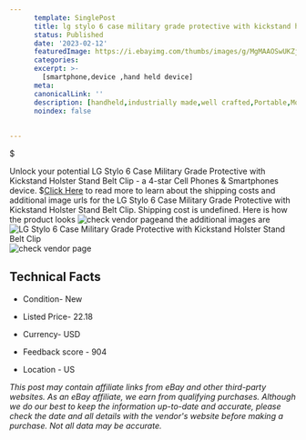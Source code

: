 ```yaml
---
      template: SinglePost
      title: lg stylo 6 case military grade protective with kickstand holster stand belt clip
      status: Published
      date: '2023-02-12'
      featuredImage: https://i.ebayimg.com/thumbs/images/g/MgMAAOSwUKZj5~zQ/s-l225.jpg
      categories: 
      excerpt: >-
        [smartphone,device ,hand held device]
      meta:
      canonicalLink: ''
      description: [handheld,industrially made,well crafted,Portable,Mobile,Compact,Convenient,Lightweight,Maneuverable,Man-portable,Miniature,Carriable,Hand-held,Light,Holdable,Transportable,Mobile device,Pocket-sized,On-the-go,Wireless,Cordless,Compact size,Convenient size, smartphone,device ,hand held device]
      noindex: false
      
        
---
```

$

Unlock your potential LG Stylo 6 Case Military Grade Protective with Kickstand Holster Stand Belt Clip - a 4-star Cell Phones & Smartphones device.
$[Click Here](https://www.ebay.com/itm/125767441672?hash=item1d4852dd08%3Ag%3AMgMAAOSwUKZj5%7EzQ&mkevt=1&mkcid=1&mkrid=711-53200-19255-0&campid=%253CePNCampaignId%253E&customid=%253CreferenceId%253E&toolid=10049) to read more to learn about the shipping costs and additional image urls for the LG Stylo 6 Case Military Grade Protective with Kickstand Holster Stand Belt Clip. Shipping cost is undefined. Here is how the product looks ![check vendor page](https://i.ebayimg.com/thumbs/images/g/MgMAAOSwUKZj5~zQ/s-l225.jpg)and the additional images are![LG Stylo 6 Case Military Grade Protective with Kickstand Holster Stand Belt Clip](https://i.ebayimg.com/images/g/MgMAAOSwUKZj5~zQ/s-l1200.jpg)![check vendor page](https://origin-galleryplus.ebayimg.com/ws/web/125767441672_2_0_1/225x225.jpg,https://origin-galleryplus.ebayimg.com/ws/web/125767441672_3_0_1/225x225.jpg,https://origin-galleryplus.ebayimg.com/ws/web/125767441672_4_0_1/225x225.jpg,https://origin-galleryplus.ebayimg.com/ws/web/125767441672_5_0_1/225x225.jpg,https://origin-galleryplus.ebayimg.com/ws/web/125767441672_6_0_1/225x225.jpg,https://origin-galleryplus.ebayimg.com/ws/web/125767441672_7_0_1/225x225.jpg,https://origin-galleryplus.ebayimg.com/ws/web/125767441672_8_0_1/225x225.jpg,https://origin-galleryplus.ebayimg.com/ws/web/125767441672_9_0_1/225x225.jpg)



 ## Technical Facts 



     
      

 - Condition- New 


      

 - Listed Price- 22.18 


      

 - Currency- USD 


      

 - Feedback score - 904 


      

 - Location - US 


      
      

 *_This post may contain affiliate links from eBay and other third-party websites. As an eBay affiliate, we earn from qualifying purchases. Although we do our best to keep the information up-to-date and accurate, please check the date and all details with the vendor's website before making a purchase. Not all data may be accurate._*






